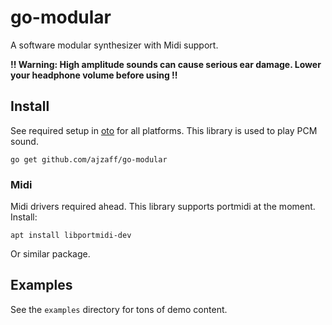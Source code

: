 # go-modular

A software modular synthesizer with Midi support.

**!! Warning: High amplitude sounds can cause serious ear damage. Lower your headphone volume before using !!**

## Install

See required setup in [oto](https://github.com/hajimehoshi/oto/blob/master/README.md#prerequisite) for all platforms. This library is used to play PCM sound.

```
go get github.com/ajzaff/go-modular
```

### Midi

Midi drivers required ahead. This library supports portmidi at the moment. Install:

```
apt install libportmidi-dev
```

Or similar package.

## Examples

See the `examples` directory for tons of demo content.